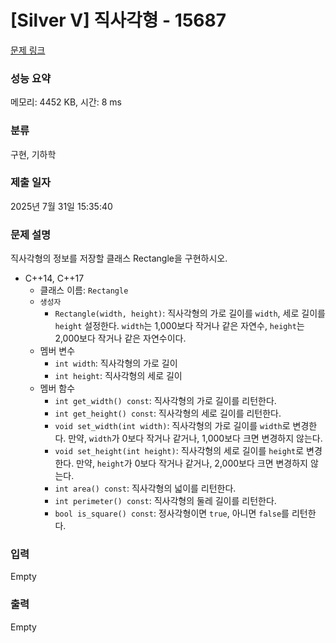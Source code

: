 # [Silver V] 직사각형 - 15687 

[문제 링크](https://www.acmicpc.net/problem/15687) 

### 성능 요약

메모리: 4452 KB, 시간: 8 ms

### 분류

구현, 기하학

### 제출 일자

2025년 7월 31일 15:35:40

### 문제 설명

<p>직사각형의 정보를 저장할 클래스 Rectangle을 구현하시오.</p>

<ul>
	<li>C++14, C++17
	<ul>
		<li>클래스 이름: <code>Rectangle</code></li>
		<li><code>생성자</code>
		<ul>
			<li><code>Rectangle(width, height)</code>: 직사각형의 가로 길이를 <code>width</code>, 세로 길이를 <code>height</code> 설정한다. <code>width</code>는 1,000보다 작거나 같은 자연수, <code>height</code>는 2,000보다 작거나 같은 자연수이다.</li>
		</ul>
		</li>
		<li>멤버 변수
		<ul>
			<li><code>int width</code>: 직사각형의 가로 길이</li>
			<li><code>int height</code>: 직사각형의 세로 길이</li>
		</ul>
		</li>
		<li>멤버 함수
		<ul>
			<li><code>int get_width() const</code>: 직사각형의 가로 길이를 리턴한다.</li>
			<li><code>int get_height() const</code>: 직사각형의 세로 길이를 리턴한다.</li>
			<li><code>void set_width(int width)</code>: 직사각형의 가로 길이를 <code>width</code>로 변경한다. 만약, <code>width</code>가 0보다 작거나 같거나, 1,000보다 크면 변경하지 않는다.</li>
			<li><code>void set_height(int height)</code>: 직사각형의 세로 길이를 <code>height</code>로 변경한다. 만약, <code>height</code>가 0보다 작거나 같거나, 2,000보다 크면 변경하지 않는다.</li>
			<li><code>int area() const</code>: 직사각형의 넓이를 리턴한다.</li>
			<li><code>int perimeter() const</code>: 직사각형의 둘레 길이를 리턴한다.</li>
			<li><code>bool is_square() const</code>: 정사각형이면 <code>true</code>, 아니면 <code>false</code>를 리턴한다.</li>
		</ul>
		</li>
	</ul>
	</li>
</ul>

### 입력 

 Empty

### 출력 

 Empty

